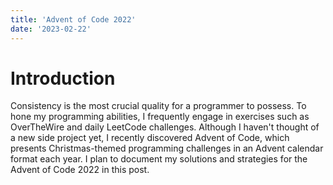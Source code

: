 ```yaml
---
title: 'Advent of Code 2022'
date: '2023-02-22'
---
```


# Introduction

Consistency is the most crucial quality for a programmer to possess. To hone my programming abilities, I frequently engage in exercises such as OverTheWire and daily LeetCode challenges. Although I haven't thought of a new side project yet, I recently discovered Advent of Code, which presents Christmas-themed programming challenges in an Advent calendar format each year. I plan to document my solutions and strategies for the Advent of Code 2022 in this post.